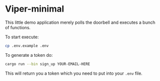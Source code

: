 # Viper-minimal

This little demo application merely polls the doorbell and executes a bunch of functions.

To start execute:

```bash
cp .env.example .env
```

To generate a token do:


```bash
cargo run --bin sign_up YOUR-EMAIL-HERE
```

This will return you a token which you need to put into your `.env` file.
